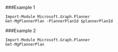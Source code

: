###Example 1
```
Import-Module Microsoft.Graph.Planner
Get-MgPlannerPlan -PlannerPlanId $plannerPlanId
```
###Example 2
```
Import-Module Microsoft.Graph.Planner
Get-MgPlannerPlan
```
